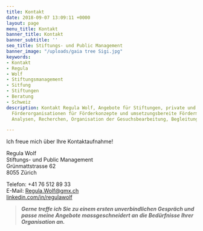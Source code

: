 ```yaml
---
title: Kontakt
date: 2018-09-07 13:09:11 +0000
layout: page
menu_title: Kontakt
banner_title: Kontakt
banner_subtitle: ''
seo_title: Stiftungs- und Public Management
banner_image: "/uploads/gaia tree Sigi.jpg"
keywords:
- Kontakt
- Regula
- Wolf
- Stiftungsmanagement
- Sitfung
- Stiftungen
- Beratung
- Schweiz
description: Kontakt Regula Wolf, Angebote für Stiftungen, private und öffentliche
  Förderorganisationen für Förderkonzepte und umsetzungsbereite Fördermassnahmen,
  Analysen, Recherchen, Organisation der Gesuchsbearbeitung, Begleitung der Neupositionierung

---
```

Ich freue mich über Ihre Kontaktaufnahme!

Regula Wolf  
Stiftungs- und Public Management  
Grünmattstrasse 62  
8055 Zürich

Telefon: +41 76 512 89 33  
E-Mail: [Regula.Wolf@gmx.ch](mailto:Regula.Wolf@gmx.ch)  
[linkedin.com/in/regulawolf ](https://www.linkedin.com/in/regulawolf)

> **_Gerne treffe ich Sie zu einem ersten unverbindlichen Gespräch und passe meine Angebote massgeschneidert an die Bedürfnisse Ihrer Organisation an._**